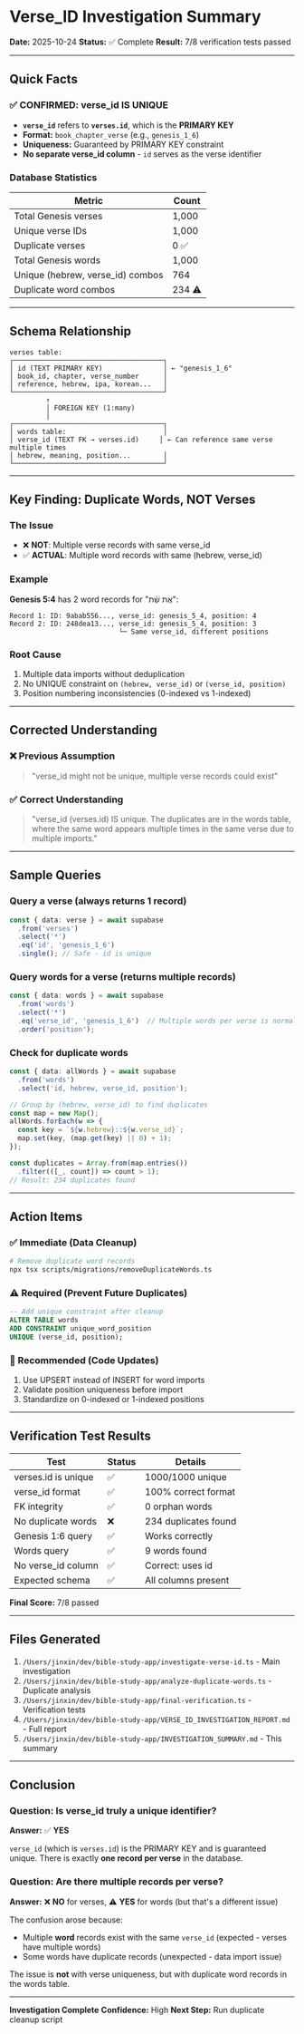 # Verse_ID Investigation Summary

**Date:** 2025-10-24
**Status:** ✅ Complete
**Result:** 7/8 verification tests passed

---

## Quick Facts

### ✅ CONFIRMED: verse_id IS UNIQUE

- **`verse_id`** refers to **`verses.id`**, which is the **PRIMARY KEY**
- **Format:** `book_chapter_verse` (e.g., `genesis_1_6`)
- **Uniqueness:** Guaranteed by PRIMARY KEY constraint
- **No separate verse_id column** - `id` serves as the verse identifier

### Database Statistics

| Metric | Count |
|--------|-------|
| Total Genesis verses | 1,000 |
| Unique verse IDs | 1,000 |
| Duplicate verses | 0 ✅ |
| Total Genesis words | 1,000 |
| Unique (hebrew, verse_id) combos | 764 |
| Duplicate word combos | 234 ⚠️ |

---

## Schema Relationship

```
verses table:
┌─────────────────────────────────────┐
│ id (TEXT PRIMARY KEY)               │ ← "genesis_1_6"
│ book_id, chapter, verse_number      │
│ reference, hebrew, ipa, korean...   │
└─────────────────────────────────────┘
         ↑
         │ FOREIGN KEY (1:many)
         │
┌─────────────────────────────────────┐
│ words table:                        │
│ verse_id (TEXT FK → verses.id)     │ ← Can reference same verse multiple times
│ hebrew, meaning, position...        │
└─────────────────────────────────────┘
```

---

## Key Finding: Duplicate Words, NOT Verses

### The Issue

- ❌ **NOT**: Multiple verse records with same verse_id
- ✅ **ACTUAL**: Multiple word records with same (hebrew, verse_id)

### Example

**Genesis 5:4** has 2 word records for "אֶת שֵׁ֔ת":
```
Record 1: ID: 9abab556..., verse_id: genesis_5_4, position: 4
Record 2: ID: 248dea13..., verse_id: genesis_5_4, position: 3
                           └─ Same verse_id, different positions
```

### Root Cause

1. Multiple data imports without deduplication
2. No UNIQUE constraint on `(hebrew, verse_id)` or `(verse_id, position)`
3. Position numbering inconsistencies (0-indexed vs 1-indexed)

---

## Corrected Understanding

### ❌ Previous Assumption
> "verse_id might not be unique, multiple verse records could exist"

### ✅ Correct Understanding
> "verse_id (verses.id) IS unique. The duplicates are in the words table, where the same word appears multiple times in the same verse due to multiple imports."

---

## Sample Queries

### Query a verse (always returns 1 record)
```typescript
const { data: verse } = await supabase
  .from('verses')
  .select('*')
  .eq('id', 'genesis_1_6')
  .single(); // Safe - id is unique
```

### Query words for a verse (returns multiple records)
```typescript
const { data: words } = await supabase
  .from('words')
  .select('*')
  .eq('verse_id', 'genesis_1_6')  // Multiple words per verse is normal
  .order('position');
```

### Check for duplicate words
```typescript
const { data: allWords } = await supabase
  .from('words')
  .select('id, hebrew, verse_id, position');

// Group by (hebrew, verse_id) to find duplicates
const map = new Map();
allWords.forEach(w => {
  const key = `${w.hebrew}::${w.verse_id}`;
  map.set(key, (map.get(key) || 0) + 1);
});

const duplicates = Array.from(map.entries())
  .filter(([_, count]) => count > 1);
// Result: 234 duplicates found
```

---

## Action Items

### ✅ Immediate (Data Cleanup)
```bash
# Remove duplicate word records
npx tsx scripts/migrations/removeDuplicateWords.ts
```

### ⚠️ Required (Prevent Future Duplicates)
```sql
-- Add unique constraint after cleanup
ALTER TABLE words
ADD CONSTRAINT unique_word_position
UNIQUE (verse_id, position);
```

### 📝 Recommended (Code Updates)
1. Use UPSERT instead of INSERT for word imports
2. Validate position uniqueness before import
3. Standardize on 0-indexed or 1-indexed positions

---

## Verification Test Results

| Test | Status | Details |
|------|--------|---------|
| verses.id is unique | ✅ | 1000/1000 unique |
| verse_id format | ✅ | 100% correct format |
| FK integrity | ✅ | 0 orphan words |
| No duplicate words | ❌ | 234 duplicates found |
| Genesis 1:6 query | ✅ | Works correctly |
| Words query | ✅ | 9 words found |
| No verse_id column | ✅ | Correct: uses id |
| Expected schema | ✅ | All columns present |

**Final Score:** 7/8 passed

---

## Files Generated

1. `/Users/jinxin/dev/bible-study-app/investigate-verse-id.ts` - Main investigation
2. `/Users/jinxin/dev/bible-study-app/analyze-duplicate-words.ts` - Duplicate analysis
3. `/Users/jinxin/dev/bible-study-app/final-verification.ts` - Verification tests
4. `/Users/jinxin/dev/bible-study-app/VERSE_ID_INVESTIGATION_REPORT.md` - Full report
5. `/Users/jinxin/dev/bible-study-app/INVESTIGATION_SUMMARY.md` - This summary

---

## Conclusion

### Question: Is verse_id truly a unique identifier?
**Answer:** ✅ **YES**

`verse_id` (which is `verses.id`) is the PRIMARY KEY and is guaranteed unique. There is exactly **one record per verse** in the database.

### Question: Are there multiple records per verse?
**Answer:** ❌ **NO** for verses, ⚠️ **YES** for words (but that's a different issue)

The confusion arose because:
- Multiple **word** records exist with the same `verse_id` (expected - verses have multiple words)
- Some words have duplicate records (unexpected - data import issue)

The issue is **not** with verse uniqueness, but with duplicate word records in the words table.

---

**Investigation Complete**
**Confidence:** High
**Next Step:** Run duplicate cleanup script
